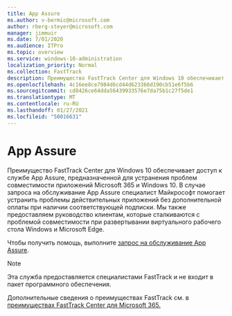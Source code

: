 ```yaml
---
title: App Assure
ms.author: v-bermic@microsoft.com
author: rberg-steyer@microsoft.com
manager: jimmuir
ms.date: 7/01/2020
ms.audience: ITPro
ms.topic: overview
ms.service: windows-10-administration
localization_priority: Normal
ms.collection: FastTrack
description: Преимущество FastTrack Center для Windows 10 обеспечивает доступ к службе App Assure, предназначенной для устранения проблем совместимости приложений Microsoft 365 и Windows 10.
ms.openlocfilehash: 4c16ee8ce7984d6cd44d623366d190cb51e6f5b6
ms.sourcegitcommit: cd8426ce64dda56439933576e7da75b1c27f5de1
ms.translationtype: MT
ms.contentlocale: ru-RU
ms.lasthandoff: 01/27/2021
ms.locfileid: "50016631"
---
```

# <a name="app-assure"></a>App Assure

Преимущество FastTrack Center для Windows 10 обеспечивает доступ к службе App Assure, предназначенной для устранения проблем совместимости приложений Microsoft 365 и Windows 10. В случае запроса на обслуживание App Assure специалист Майкрософт помогает устранить проблемы действительных приложений без дополнительной оплаты при наличии соответствующей подписки. Мы также предоставляем руководство клиентам, которые сталкиваются с проблемой совместимости при развертывании виртуального рабочего стола Windows и Microsoft Edge. 

Чтобы получить помощь, выполните [запрос на обслуживание App Assure](https://go.microsoft.com/fwlink/?linkid=2022721).

  > [!NOTE]
> Эта служба предоставляется специалистами FastTrack и не входит в пакет программного обеспечения.

Дополнительные сведения о преимуществах FastTrack см. в [преимуществах FastTrack Center для Microsoft 365.](introduction.md)